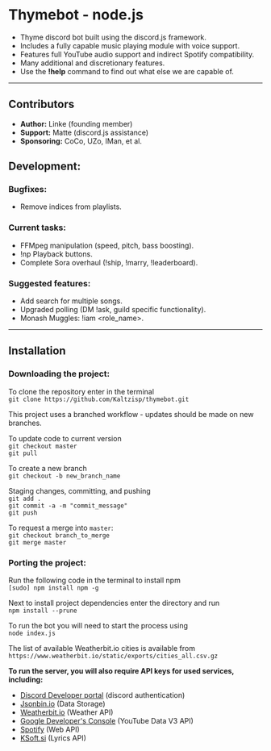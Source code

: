 # Thymebot - node.js
* Thyme discord bot built using the discord.js framework.
* Includes a fully capable music playing module with voice support.
* Features full YouTube audio support and indirect Spotify compatibility.
* Many additional and discretionary features.
* Use the **!help** command to find out what else we are capable of.
___

## Contributors
*  **Author:** Linke (founding member)
*  **Support:** Matte (discord.js assistance)
*  **Sponsoring:** CoCo, UZo, IMan, et al.

## Development:
### Bugfixes:
* Remove indices from playlists.

### Current tasks:
* FFMpeg manipulation (speed, pitch, bass boosting).
* !np Playback buttons.
* Complete Sora overhaul (!ship, !marry, !leaderboard).

### Suggested features:
* Add search for multiple songs.
* Upgraded polling (DM !ask, guild specific functionality).
* Monash Muggles: !iam <role_name>.
___

## Installation
### Downloading the project:
To clone the repository enter in the terminal<br>
`git clone https://github.com/Kaltzisp/thymebot.git`

This project uses a branched workflow - updates should be made on new branches.

To update code to current version<br>
`git checkout master`<br>
`git pull`

To create a new branch<br>
`git checkout -b new_branch_name`

Staging changes, committing, and pushing<br>
`git add .`<br>
`git commit -a -m "commit_message"`<br>
`git push`<br>

To request a merge into `master`:<br>
`git checkout branch_to_merge`<br>
`git merge master`<br>

### Porting the project:

Run the following code in the terminal to install npm<br>
`[sudo] npm install npm -g`

Next to install project dependencies enter the directory and run<br>
`npm install --prune`

To run the bot you will need to start the process using<br>
`node index.js`

The list of available Weatherbit.io cities is available from<br>
`https://www.weatherbit.io/static/exports/cities_all.csv.gz`

**To run the server, you will also require API keys for used services, including:**
- [Discord Developer portal](https://discord.com/developers/) (discord authentication)
- [Jsonbin.io](jsonbin.io) (Data Storage)
- [Weatherbit.io](weatherbit.io) (Weather API)
- [Google Developer's Console](https://console.developers.google.com/) (YouTube Data V3 API)
- [Spotify](https://developer.spotify.com/) (Web API)
- [KSoft.si](ksoft.si) (Lyrics API)